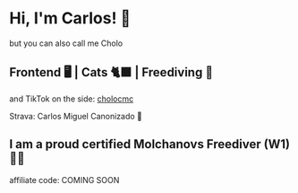 # Hi, I'm Carlos! 👋

but you can also call me Cholo

## Frontend 🖥️ | Cats 🐈‍⬛ | Freediving 🔱

and TikTok on the side: [cholocmc](https://www.tiktok.com/@cholocmc)

Strava: Carlos Miguel Canonizado 💪

## I am a proud certified Molchanovs Freediver (W1) 🧜‍♂️

affiliate code: COMING SOON
